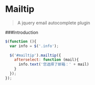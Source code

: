 Mailtip
=======

>A jquery email autocomplete plugin

###Introduction
```js
$(function (){
  var info = $('.info');
  
  $('#mailtip').mailtip({
    afterselect: function (mail){
      info.text('您选择了邮箱：' + mail)
    }
  });
});
```
